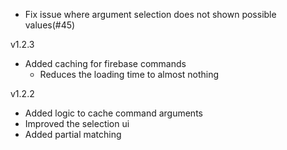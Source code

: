 <!-- ADD CHANGES HERE -->

- Fix issue where argument selection does not shown possible values(#45)

v1.2.3

- Added caching for firebase commands
  - Reduces the loading time to almost nothing

v1.2.2

- Added logic to cache command arguments
- Improved the selection ui
- Added partial matching
